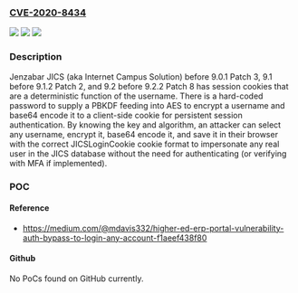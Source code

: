 ### [CVE-2020-8434](https://cve.mitre.org/cgi-bin/cvename.cgi?name=CVE-2020-8434)
![](https://img.shields.io/static/v1?label=Product&message=n%2Fa&color=blue)
![](https://img.shields.io/static/v1?label=Version&message=n%2Fa&color=blue)
![](https://img.shields.io/static/v1?label=Vulnerability&message=n%2Fa&color=brighgreen)

### Description

Jenzabar JICS (aka Internet Campus Solution) before 9.0.1 Patch 3, 9.1 before 9.1.2 Patch 2, and 9.2 before 9.2.2 Patch 8 has session cookies that are a deterministic function of the username. There is a hard-coded password to supply a PBKDF feeding into AES to encrypt a username and base64 encode it to a client-side cookie for persistent session authentication. By knowing the key and algorithm, an attacker can select any username, encrypt it, base64 encode it, and save it in their browser with the correct JICSLoginCookie cookie format to impersonate any real user in the JICS database without the need for authenticating (or verifying with MFA if implemented).

### POC

#### Reference
- https://medium.com/@mdavis332/higher-ed-erp-portal-vulnerability-auth-bypass-to-login-any-account-f1aeef438f80

#### Github
No PoCs found on GitHub currently.

